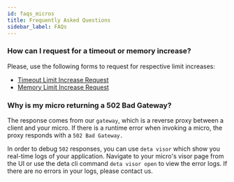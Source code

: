 ```yaml
---
id: faqs_micros
title: Frequently Asked Questions
sidebar_label: FAQs
---
```


### How can I request for a timeout or memory increase? 

Please, use the following forms to request for respective limit increases:
- <a href="https://form.deta.dev/timeout">Timeout Limit Increase Request</a>
- <a href="https://form.deta.dev/memory">Memory Limit Increase Request</a>

### Why is my micro returning a 502 Bad Gateway? 

The response comes from our `gateway`, which is a reverse proxy between a client and your micro. If there is a runtime error when invoking a micro, the proxy responds with a `502 Bad Gateway.` 

In order to debug `502` responses, you can use `deta visor` which show you real-time logs of your application. Navigate to your micro's visor page from the UI or use the deta cli command `deta visor open` to view the error logs. If there are no errors in your logs, please contact us.